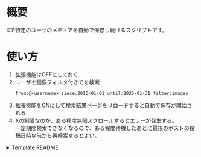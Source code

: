 # 概要
Xで特定のユーザのメディアを自動で保存し続けるスクリプトです。

# 使い方
1. 拡張機能はOFFにしておく
2. ユーザを画像フィルタ付きでを検索
    ```
    from:@<username> since:2015-01-01 until:2025-01-31 filter:images
    ```
3. 拡張機能をONにして検索結果ページをリロードすると自動で保存が開始される
4. Xの制限なのか、ある程度無限スクロールするとエラーが発生する。  
   一定期間検索できなくなるので、ある程度待機したあとに最後のポストの投稿日時以前から再検索するとよい。
   
<details>
<summary>Template README</summary>
# Vue 3 Chrome拡張開発用テンプレート
- Vue 3でChome拡張を開発するためのテンプレートリポジトリです。
## 構成
Vite + crxjs + Vue 3 + TypeScript + ESLint + Prettier
## クイックスタート
※パッケージ管理に`pnpm`を使用します。なければ[こちら](https://pnpm.io/ja/installation)からインストールしてください。
```
pnpm i
pnpm run dev
```

## VSCode設定
- エディタにはVSCodeを使用します。
- 以下の拡張機能のインストールが必要です。
  - Volar: Vueのコーディングに必須
  - ESLint: JS, TS用のlinter
  - Prettier: コードフォーマッタ

## crxjsバグ対応
- ビルドができないバグがある
  - https://github.com/crxjs/chrome-extension-tools/issues/836
- `node_modules/@crxjs/dist/index.mjs`の101行目を以下のように修正する
  ```js
  const asset = bundle[key] || bundle[`.vite/${key};`];
  ```
</details>
